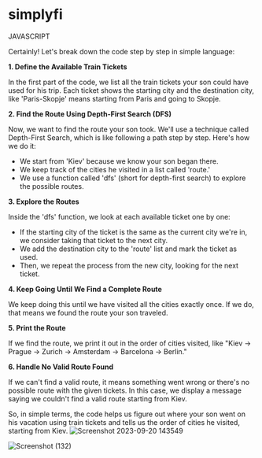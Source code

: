 # simplyfi
JAVASCRIPT

Certainly! Let's break down the code step by step in simple language:

**1. Define the Available Train Tickets**

In the first part of the code, we list all the train tickets your son could have used for his trip. Each ticket shows the starting city and the destination city, like 'Paris-Skopje' means starting from Paris and going to Skopje.

**2. Find the Route Using Depth-First Search (DFS)**

Now, we want to find the route your son took. We'll use a technique called Depth-First Search, which is like following a path step by step. Here's how we do it:

- We start from 'Kiev' because we know your son began there.
- We keep track of the cities he visited in a list called 'route.'
- We use a function called 'dfs' (short for depth-first search) to explore the possible routes.

**3. Explore the Routes**

Inside the 'dfs' function, we look at each available ticket one by one:

- If the starting city of the ticket is the same as the current city we're in, we consider taking that ticket to the next city.
- We add the destination city to the 'route' list and mark the ticket as used.
- Then, we repeat the process from the new city, looking for the next ticket.

**4. Keep Going Until We Find a Complete Route**

We keep doing this until we have visited all the cities exactly once. If we do, that means we found the route your son traveled.

**5. Print the Route**

If we find the route, we print it out in the order of cities visited, like "Kiev -> Prague -> Zurich -> Amsterdam -> Barcelona -> Berlin."

**6. Handle No Valid Route Found**

If we can't find a valid route, it means something went wrong or there's no possible route with the given tickets. In this case, we display a message saying we couldn't find a valid route starting from Kiev.

So, in simple terms, the code helps us figure out where your son went on his vacation using train tickets and tells us the order of cities he visited, starting from Kiev.
![Screenshot 2023-09-20 143549](https://github.com/Rati3010/simplyfi/assets/107462328/1a1a01b1-2e09-4b2b-8b57-b04fcdf2b954)



![Screenshot (132)](https://github.com/Rati3010/simplyfi/assets/107462328/91a57748-3134-46cc-9a06-4cfffa85802d)
